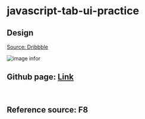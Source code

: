 # javascript-tab-ui-practice
<div><h2>Design</h2></div>
<a href="https://dribbble.com/shots/14483921-React-UI-kit-for-Figma-Design-Code-toolkit-2-in-1/attachments/6168243?mode=media" target="_blank">Source: Dribbble</a>

![image infor](https://user-images.githubusercontent.com/71435458/141406295-fa6aa8b1-d049-482e-9037-5aedc515d6c7.png)
<br/>
<h2>Github page:  <a href="https://hieund20.github.io/javascript-tab-ui-practice/" target="_blank" rel="noreferrer">Link</a></h2>
<br/>
<h2>Reference source: F8</h2>
